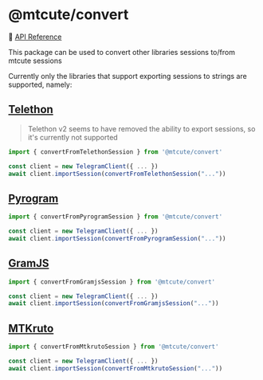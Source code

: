 # @mtcute/convert

📖 [API Reference](https://ref.mtcute.dev/modules/_mtcute_convert.html)

This package can be used to convert other libraries sessions to/from mtcute sessions

Currently only the libraries that support exporting sessions to strings are supported, namely:

## [Telethon](https://github.com/LonamiWebs/Telethon)

> Telethon v2 seems to have removed the ability to export sessions, 
> so it's currently not supported

```ts
import { convertFromTelethonSession } from '@mtcute/convert'

const client = new TelegramClient({ ... })
await client.importSession(convertFromTelethonSession("..."))
```

## [Pyrogram](https://github.com/pyrogram/pyrogram)

```ts
import { convertFromPyrogramSession } from '@mtcute/convert'

const client = new TelegramClient({ ... })
await client.importSession(convertFromPyrogramSession("..."))
```

## [GramJS](https://github.com/gram-js/gramjs)

```ts
import { convertFromGramjsSession } from '@mtcute/convert'

const client = new TelegramClient({ ... })
await client.importSession(convertFromGramjsSession("..."))
```

## [MTKruto](https://github.com/MTKruto/MTKruto)

```ts
import { convertFromMtkrutoSession } from '@mtcute/convert'

const client = new TelegramClient({ ... })
await client.importSession(convertFromMtkrutoSession("..."))
```
